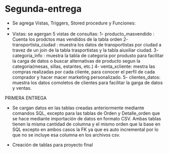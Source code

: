 # Segunda-entrega
- Se agrega Vistas, Triggers, Stored procedure y Funciones:
- 
- Vistas: se agergan 5 vistas de consultas:
1- producto_masvendido : Cuenta los prodctos mas vendidos de la tabla orden 
2- transportista_ciudad : muestra los datos de transportistas por ciudad a travez de un join de la tabla trasportistas y la tabla aiuxiliar ciudad.
3- categoria_info : muestra la tabla de categoria por produsto para facilitar la carga de datos o buscar alternativas de producto segun la categoria(mesas, sillas, estantes, etc.)
4- venta_xcliente: mestra las compras realizadas por cada cliente, para conocer el perfil de cada comprador y hacer macer marketing personalizado.
5- clientes_datos: muestra los datos comoletos de clientes para facilitar la garga de datos y ventas.



PRIMERA ENTREGA
- Se cargan datos en las tablas creadas anteriormente mediante comandos SQL, excepto para las tablas de Orden y Detalle_orden que se hace mediante importación de datos en formato CSV. Ambas tablas tienen la misma cantidad de columna y el mismo orden que la base en SQL excepto en ambos casos la FK ya que es auto incremental por lo que no se incluye esa columna en los archivos csv.

- Creación de tablas para proyecto final
